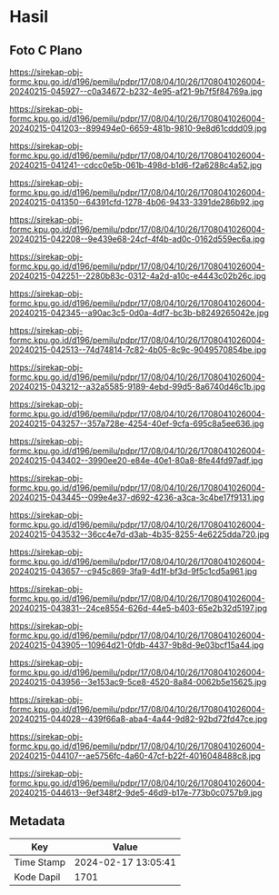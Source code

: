 # Hasil

## Foto C Plano

https://sirekap-obj-formc.kpu.go.id/d196/pemilu/pdpr/17/08/04/10/26/1708041026004-20240215-045927--c0a34672-b232-4e95-af21-9b7f5f84769a.jpg

https://sirekap-obj-formc.kpu.go.id/d196/pemilu/pdpr/17/08/04/10/26/1708041026004-20240215-041203--899494e0-6659-481b-9810-9e8d61cddd09.jpg

https://sirekap-obj-formc.kpu.go.id/d196/pemilu/pdpr/17/08/04/10/26/1708041026004-20240215-041241--cdcc0e5b-061b-498d-b1d6-f2a6288c4a52.jpg

https://sirekap-obj-formc.kpu.go.id/d196/pemilu/pdpr/17/08/04/10/26/1708041026004-20240215-041350--64391cfd-1278-4b06-9433-3391de286b92.jpg

https://sirekap-obj-formc.kpu.go.id/d196/pemilu/pdpr/17/08/04/10/26/1708041026004-20240215-042208--9e439e68-24cf-4f4b-ad0c-0162d559ec6a.jpg

https://sirekap-obj-formc.kpu.go.id/d196/pemilu/pdpr/17/08/04/10/26/1708041026004-20240215-042251--2280b83c-0312-4a2d-a10c-e4443c02b26c.jpg

https://sirekap-obj-formc.kpu.go.id/d196/pemilu/pdpr/17/08/04/10/26/1708041026004-20240215-042345--a90ac3c5-0d0a-4df7-bc3b-b8249265042e.jpg

https://sirekap-obj-formc.kpu.go.id/d196/pemilu/pdpr/17/08/04/10/26/1708041026004-20240215-042513--74d74814-7c82-4b05-8c9c-9049570854be.jpg

https://sirekap-obj-formc.kpu.go.id/d196/pemilu/pdpr/17/08/04/10/26/1708041026004-20240215-043212--a32a5585-9189-4ebd-99d5-8a6740d46c1b.jpg

https://sirekap-obj-formc.kpu.go.id/d196/pemilu/pdpr/17/08/04/10/26/1708041026004-20240215-043257--357a728e-4254-40ef-9cfa-695c8a5ee636.jpg

https://sirekap-obj-formc.kpu.go.id/d196/pemilu/pdpr/17/08/04/10/26/1708041026004-20240215-043402--3990ee20-e84e-40e1-80a8-8fe44fd97adf.jpg

https://sirekap-obj-formc.kpu.go.id/d196/pemilu/pdpr/17/08/04/10/26/1708041026004-20240215-043445--099e4e37-d692-4236-a3ca-3c4be17f9131.jpg

https://sirekap-obj-formc.kpu.go.id/d196/pemilu/pdpr/17/08/04/10/26/1708041026004-20240215-043532--36cc4e7d-d3ab-4b35-8255-4e6225dda720.jpg

https://sirekap-obj-formc.kpu.go.id/d196/pemilu/pdpr/17/08/04/10/26/1708041026004-20240215-043657--c945c869-3fa9-4d1f-bf3d-9f5c1cd5a961.jpg

https://sirekap-obj-formc.kpu.go.id/d196/pemilu/pdpr/17/08/04/10/26/1708041026004-20240215-043831--24ce8554-626d-44e5-b403-65e2b32d5197.jpg

https://sirekap-obj-formc.kpu.go.id/d196/pemilu/pdpr/17/08/04/10/26/1708041026004-20240215-043905--10964d21-0fdb-4437-9b8d-9e03bcf15a44.jpg

https://sirekap-obj-formc.kpu.go.id/d196/pemilu/pdpr/17/08/04/10/26/1708041026004-20240215-043956--3e153ac9-5ce8-4520-8a84-0062b5e15625.jpg

https://sirekap-obj-formc.kpu.go.id/d196/pemilu/pdpr/17/08/04/10/26/1708041026004-20240215-044028--439f66a8-aba4-4a44-9d82-92bd72fd47ce.jpg

https://sirekap-obj-formc.kpu.go.id/d196/pemilu/pdpr/17/08/04/10/26/1708041026004-20240215-044107--ae5756fc-4a60-47cf-b22f-4016048488c8.jpg

https://sirekap-obj-formc.kpu.go.id/d196/pemilu/pdpr/17/08/04/10/26/1708041026004-20240215-044613--9ef348f2-9de5-46d9-b17e-773b0c0757b9.jpg


## Metadata

| Key        | Value               |
| ---------- | ------------------- |
| Time Stamp | 2024-02-17 13:05:41 |
| Kode Dapil | 1701                |



